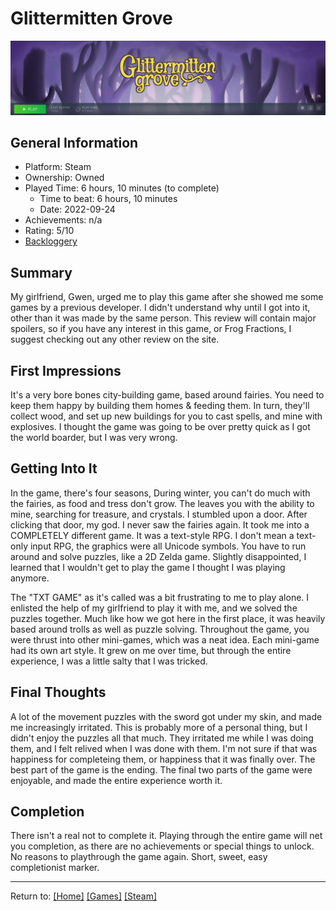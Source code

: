 # Glittermitten Grove

![Glittermitten Grove](/Games/Steam/Assets/GlittermittenPlaytime.png)

## General Information

- Platform: Steam
- Ownership: Owned
- Played Time: 6 hours, 10 minutes (to complete)
    - Time to beat: 6 hours, 10 minutes
    - Date: 2022-09-24
- Achievements: n/a
- Rating: 5/10
- [Backloggery](https://www.backloggery.com/games.php?user=QueenRaven29&search=Glittermitten)

## Summary
My girlfriend, Gwen, urged me to play this game after she showed me some games by a previous developer. I didn't understand why until I got into it, other than it was made by the same person. This review will contain major spoilers, so if you have any interest in this game, or Frog Fractions, I suggest checking out any other review on the site. 

## First Impressions
It's a very bore bones city-building game, based around fairies. You need to keep them happy by building them homes & feeding them. In turn, they'll collect wood, and set up new buildings for you to cast spells, and mine with explosives. I thought the game was going to be over pretty quick as I got the world boarder, but I was very wrong. 

## Getting Into It
In the game, there's four seasons, During winter, you can't do much with the fairies, as food and tress don't grow. The leaves you with the ability to mine, searching for treasure, and crystals. I stumbled upon a door. After clicking that door, my god. I never saw the fairies again. It took me into a COMPLETELY different game. It was a text-style RPG. I don't mean a text-only input RPG, the graphics were all Unicode symbols. You have to run around and solve puzzles, like a 2D Zelda game. Slightly disappointed, I learned that I wouldn't get to play the game I thought I was playing anymore. 

The "TXT GAME" as it's called was a bit frustrating to me to play alone. I enlisted the help of my girlfriend to play it with me, and we solved the puzzles together. Much like how we got here in the first place, it was heavily based around trolls as well as puzzle solving. Throughout the game, you were thrust into other mini-games, which was a neat idea. Each mini-game had its own art style. It grew on me over time, but through the entire experience, I was a little salty that I was tricked. 

## Final Thoughts
A lot of the movement puzzles with the sword got under my skin, and made me increasingly irritated. This is probably more of a personal thing, but I didn't enjoy the puzzles all that much. They irritated me while I was doing them, and I felt relived when I was done with them. I'm not sure if that was happiness for completeing them, or happiness that it was finally over. The best part of the game is the ending. The final two parts of the game were enjoyable, and made the entire experience worth it. 

## Completion
There isn't a real not to complete it. Playing through the entire game will net you completion, as there are no achievements or special things to unlock. No reasons to playthrough the game again. Short, sweet, easy completionist marker.

***
Return to: [[Home]](/index) [[Games]](/Games/Home) [[Steam]](/Games/Steam/Home)